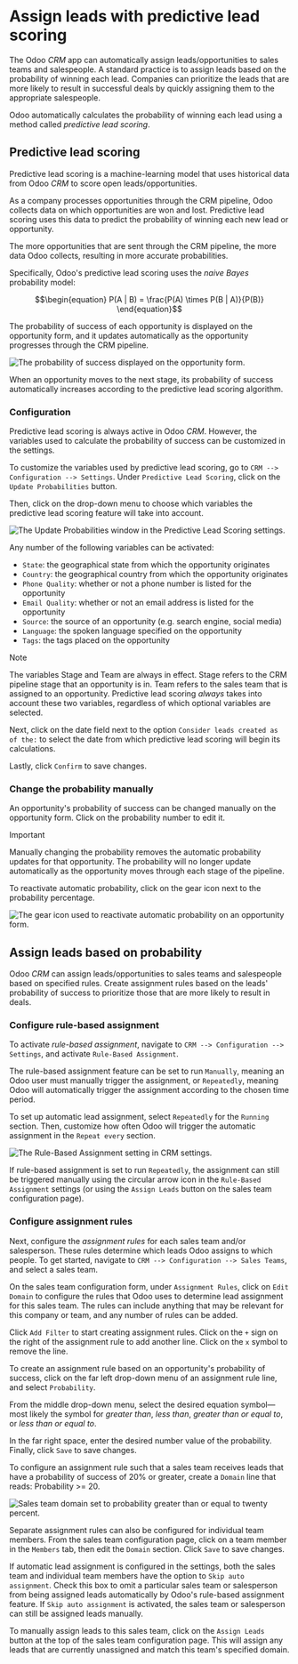 # Assign leads with predictive lead scoring

The Odoo *CRM* app can automatically assign leads/opportunities to sales
teams and salespeople. A standard practice is to assign leads based on
the probability of winning each lead. Companies can prioritize the leads
that are more likely to result in successful deals by quickly assigning
them to the appropriate salespeople.

Odoo automatically calculates the probability of winning each lead using
a method called *predictive lead scoring*.

## Predictive lead scoring

Predictive lead scoring is a machine-learning model that uses historical
data from Odoo *CRM* to score open leads/opportunities.

As a company processes opportunities through the CRM pipeline, Odoo
collects data on which opportunities are won and lost. Predictive lead
scoring uses this data to predict the probability of winning each new
lead or opportunity.

The more opportunities that are sent through the CRM pipeline, the more
data Odoo collects, resulting in more accurate probabilities.

Specifically, Odoo's predictive lead scoring uses the *naive Bayes*
probability model:

$$\begin{equation}
P(A | B) = \frac{P(A) \times P(B | A)}{P(B)}
\end{equation}$$

The probability of success of each opportunity is displayed on the
opportunity form, and it updates automatically as the opportunity
progresses through the CRM pipeline.

<img src="lead_scoring/probability-opportunity-form.png"
class="align-center"
alt="The probability of success displayed on the opportunity form." />

When an opportunity moves to the next stage, its probability of success
automatically increases according to the predictive lead scoring
algorithm.

### Configuration

Predictive lead scoring is always active in Odoo *CRM*. However, the
variables used to calculate the probability of success can be customized
in the settings.

To customize the variables used by predictive lead scoring, go to
`CRM -->
Configuration --> Settings`. Under `Predictive Lead Scoring`, click on
the `Update Probabilities` button.

Then, click on the drop-down menu to choose which variables the
predictive lead scoring feature will take into account.

<img src="lead_scoring/update-probabilities.png" class="align-center"
alt="The Update Probabilities window in the Predictive Lead Scoring settings." />

Any number of the following variables can be activated:

- `State`: the geographical state from which the opportunity originates
- `Country`: the geographical country from which the opportunity
  originates
- `Phone Quality`: whether or not a phone number is listed for the
  opportunity
- `Email Quality`: whether or not an email address is listed for the
  opportunity
- `Source`: the source of an opportunity (e.g. search engine, social
  media)
- `Language`: the spoken language specified on the opportunity
- `Tags`: the tags placed on the opportunity

> [!NOTE]
> The variables <span class="title-ref">Stage</span> and
> <span class="title-ref">Team</span> are always in effect.
> <span class="title-ref">Stage</span> refers to the CRM pipeline stage
> that an opportunity is in. <span class="title-ref">Team</span> refers
> to the sales team that is assigned to an opportunity. Predictive lead
> scoring *always* takes into account these two variables, regardless of
> which optional variables are selected.

Next, click on the date field next to the option
`Consider leads created as of the:` to select the date from which
predictive lead scoring will begin its calculations.

Lastly, click `Confirm` to save changes.

### Change the probability manually

An opportunity's probability of success can be changed manually on the
opportunity form. Click on the probability number to edit it.

> [!IMPORTANT]
> Manually changing the probability removes the automatic probability
> updates for that opportunity. The probability will no longer update
> automatically as the opportunity moves through each stage of the
> pipeline.

To reactivate automatic probability, click on the gear icon next to the
probability percentage.

<img src="lead_scoring/probability-gear-icon.png" class="align-center"
alt="The gear icon used to reactivate automatic probability on an opportunity form." />

## Assign leads based on probability

Odoo *CRM* can assign leads/opportunities to sales teams and salespeople
based on specified rules. Create assignment rules based on the leads'
probability of success to prioritize those that are more likely to
result in deals.

### Configure rule-based assignment

To activate *rule-based assignment*, navigate to
`CRM --> Configuration -->
Settings`, and activate `Rule-Based Assignment`.

The rule-based assignment feature can be set to run `Manually`, meaning
an Odoo user must manually trigger the assignment, or `Repeatedly`,
meaning Odoo will automatically trigger the assignment according to the
chosen time period.

To set up automatic lead assignment, select `Repeatedly` for the
`Running` section. Then, customize how often Odoo will trigger the
automatic assignment in the `Repeat every` section.

<img src="lead_scoring/rule-based-assignment.png" class="align-center"
alt="The Rule-Based Assignment setting in CRM settings." />

If rule-based assignment is set to run `Repeatedly`, the assignment can
still be triggered manually using the circular arrow icon in the
`Rule-Based Assignment` settings (or using the `Assign Leads` button on
the sales team configuration page).

### Configure assignment rules

Next, configure the *assignment rules* for each sales team and/or
salesperson. These rules determine which leads Odoo assigns to which
people. To get started, navigate to `CRM
--> Configuration --> Sales Teams`, and select a sales team.

On the sales team configuration form, under `Assignment Rules`, click on
`Edit
Domain` to configure the rules that Odoo uses to determine lead
assignment for this sales team. The rules can include anything that may
be relevant for this company or team, and any number of rules can be
added.

Click `Add Filter` to start creating assignment rules. Click on the `+`
sign on the right of the assignment rule to add another line. Click on
the `x` symbol to remove the line.

To create an assignment rule based on an opportunity's probability of
success, click on the far left drop-down menu of an assignment rule
line, and select `Probability`.

From the middle drop-down menu, select the desired equation symbol—most
likely the symbol for *greater than*, *less than*, *greater than or
equal to*, or *less than or equal to*.

In the far right space, enter the desired number value of the
probability. Finally, click `Save` to save changes.

<div class="example">

To configure an assignment rule such that a sales team receives leads
that have a probability of success of 20% or greater, create a `Domain`
line that reads: <span class="title-ref">Probability \>= 20</span>.

<img src="lead_scoring/probability-domain.png" class="align-center"
alt="Sales team domain set to probability greater than or equal to twenty percent." />

</div>

Separate assignment rules can also be configured for individual team
members. From the sales team configuration page, click on a team member
in the `Members` tab, then edit the `Domain` section. Click `Save` to
save changes.

If automatic lead assignment is configured in the settings, both the
sales team and individual team members have the option to
`Skip auto assignment`. Check this box to omit a particular sales team
or salesperson from being assigned leads automatically by Odoo's
rule-based assignment feature. If `Skip auto assignment` is activated,
the sales team or salesperson can still be assigned leads manually.

To manually assign leads to this sales team, click on the `Assign Leads`
button at the top of the sales team configuration page. This will assign
any leads that are currently unassigned and match this team's specified
domain.
